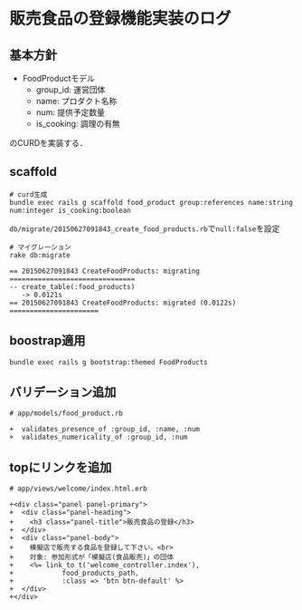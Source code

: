 # 販売食品の登録機能実装のログ

## 基本方針

* FoodProductモデル
    * group_id: 運営団体
    * name: プロダクト名称
    * num: 提供予定数量
    * is_cooking: 調理の有無

のCURDを実装する．

## scaffold

```
# curd生成
bundle exec rails g scaffold food_product group:references name:string num:integer is_cooking:boolean
```

`db/migrate/20150627091843_create_food_products.rb`で`null:false`を設定
 
```
# マイグレーション
rake db:migrate

== 20150627091843 CreateFoodProducts: migrating ===============================
-- create_table(:food_products)
   -> 0.0121s
== 20150627091843 CreateFoodProducts: migrated (0.0122s) ======================
```

## boostrap適用

```
bundle exec rails g bootstrap:themed FoodProducts
```

## バリデーション追加

```
# app/models/food_product.rb

+  validates_presence_of :group_id, :name, :num
+  validates_numericality_of :group_id, :num
```

## topにリンクを追加

```
# app/views/welcome/index.html.erb

+<div class="panel panel-primary">
+  <div class="panel-heading">
+    <h3 class="panel-title">販売食品の登録</h3>
+  </div>
+  <div class="panel-body">
+    模擬店で販売する食品を登録して下さい。<br>
+    対象: 参加形式が「模擬店(食品販売)」の団体
+    <%= link_to t('welcome_controller.index'),
+            food_products_path,
+            :class => 'btn btn-default' %>
+  </div>
+</div>
```
